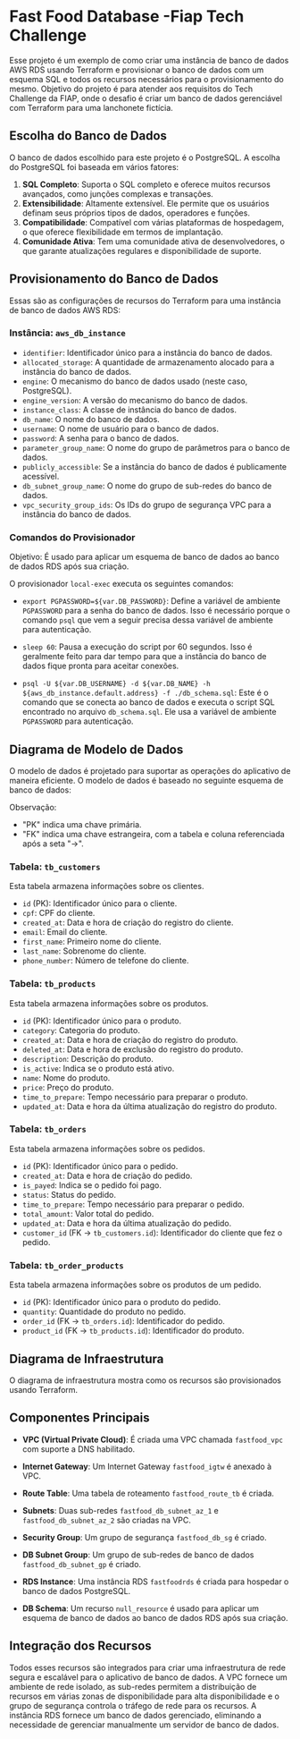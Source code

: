 # Fast Food Database -Fiap Tech Challenge

Esse projeto é um exemplo de como criar uma instância de banco de dados AWS RDS usando Terraform e provisionar o banco de dados com um esquema SQL e todos os recursos necessários para o provisionamento do mesmo.
Objetivo do projeto é para atender aos requisitos do Tech Challenge da FIAP, onde o desafio é criar um banco de dados gerenciável com Terraform para uma lanchonete fictícia.

## Escolha do Banco de Dados

O banco de dados escolhido para este projeto é o PostgreSQL. A escolha do PostgreSQL foi baseada em vários fatores:

1. **SQL Completo**: Suporta o SQL completo e oferece muitos recursos avançados, como junções complexas e transações.
2. **Extensibilidade**: Altamente extensível. Ele permite que os usuários definam seus próprios tipos de dados, operadores e funções.
3. **Compatibilidade**: Compatível com várias plataformas de hospedagem, o que oferece flexibilidade em termos de implantação.
4. **Comunidade Ativa**: Tem uma comunidade ativa de desenvolvedores, o que garante atualizações regulares e disponibilidade de suporte.

## Provisionamento do Banco de Dados

Essas são as configurações de recursos do Terraform para uma instância de banco de dados AWS RDS:

### Instância: `aws_db_instance`

- `identifier`: Identificador único para a instância do banco de dados.
- `allocated_storage`: A quantidade de armazenamento alocado para a instância do banco de dados.
- `engine`: O mecanismo do banco de dados usado (neste caso, PostgreSQL).
- `engine_version`: A versão do mecanismo do banco de dados.
- `instance_class`: A classe de instância do banco de dados.
- `db_name`: O nome do banco de dados.
- `username`: O nome de usuário para o banco de dados.
- `password`: A senha para o banco de dados.
- `parameter_group_name`: O nome do grupo de parâmetros para o banco de dados.
- `publicly_accessible`: Se a instância do banco de dados é publicamente acessível.
- `db_subnet_group_name`: O nome do grupo de sub-redes do banco de dados.
- `vpc_security_group_ids`: Os IDs do grupo de segurança VPC para a instância do banco de dados.

### Comandos do Provisionador

Objetivo: É usado para aplicar um esquema de banco de dados ao banco de dados RDS após sua criação.

O provisionador `local-exec` executa os seguintes comandos:

- `export PGPASSWORD=${var.DB_PASSWORD}`: Define a variável de ambiente `PGPASSWORD` para a senha do banco de dados. Isso é necessário porque o comando `psql` que vem a seguir precisa dessa variável de ambiente para autenticação.

- `sleep 60`: Pausa a execução do script por 60 segundos. Isso é geralmente feito para dar tempo para que a instância do banco de dados fique pronta para aceitar conexões.

- `psql -U ${var.DB_USERNAME} -d ${var.DB_NAME} -h ${aws_db_instance.default.address} -f ./db_schema.sql`: Este é o comando que se conecta ao banco de dados e executa o script SQL encontrado no arquivo `db_schema.sql`. Ele usa a variável de ambiente `PGPASSWORD` para autenticação.

## Diagrama de Modelo de Dados

O modelo de dados é projetado para suportar as operações do aplicativo de maneira eficiente. O modelo de dados é baseado no seguinte esquema de banco de dados:

Observação:
- "PK" indica uma chave primária.
- "FK" indica uma chave estrangeira, com a tabela e coluna referenciada após a seta "->".

### Tabela: `tb_customers`

Esta tabela armazena informações sobre os clientes.

- `id` (PK): Identificador único para o cliente.
- `cpf`: CPF do cliente.
- `created_at`: Data e hora de criação do registro do cliente.
- `email`: Email do cliente.
- `first_name`: Primeiro nome do cliente.
- `last_name`: Sobrenome do cliente.
- `phone_number`: Número de telefone do cliente.

### Tabela: `tb_products`

Esta tabela armazena informações sobre os produtos.

- `id` (PK): Identificador único para o produto.
- `category`: Categoria do produto.
- `created_at`: Data e hora de criação do registro do produto.
- `deleted_at`: Data e hora de exclusão do registro do produto.
- `description`: Descrição do produto.
- `is_active`: Indica se o produto está ativo.
- `name`: Nome do produto.
- `price`: Preço do produto.
- `time_to_prepare`: Tempo necessário para preparar o produto.
- `updated_at`: Data e hora da última atualização do registro do produto.

### Tabela: `tb_orders`

Esta tabela armazena informações sobre os pedidos.

- `id` (PK): Identificador único para o pedido.
- `created_at`: Data e hora de criação do pedido.
- `is_payed`: Indica se o pedido foi pago.
- `status`: Status do pedido.
- `time_to_prepare`: Tempo necessário para preparar o pedido.
- `total_amount`: Valor total do pedido.
- `updated_at`: Data e hora da última atualização do pedido.
- `customer_id` (FK -> `tb_customers.id`): Identificador do cliente que fez o pedido.

### Tabela: `tb_order_products`

Esta tabela armazena informações sobre os produtos de um pedido.

- `id` (PK): Identificador único para o produto do pedido.
- `quantity`: Quantidade do produto no pedido.
- `order_id` (FK -> `tb_orders.id`): Identificador do pedido.
- `product_id` (FK -> `tb_products.id`): Identificador do produto.

## Diagrama de Infraestrutura

O diagrama de infraestrutura mostra como os recursos são provisionados usando Terraform.

## Componentes Principais

- **VPC (Virtual Private Cloud)**: É criada uma VPC chamada `fastfood_vpc` com suporte a DNS habilitado.

- **Internet Gateway**: Um Internet Gateway `fastfood_igtw` é anexado à VPC.

- **Route Table**: Uma tabela de roteamento `fastfood_route_tb` é criada.

- **Subnets**: Duas sub-redes `fastfood_db_subnet_az_1` e `fastfood_db_subnet_az_2` são criadas na VPC.

- **Security Group**: Um grupo de segurança `fastfood_db_sg` é criado.

- **DB Subnet Group**: Um grupo de sub-redes de banco de dados `fastfood_db_subnet_gp` é criado.

- **RDS Instance**: Uma instância RDS `fastfoodrds` é criada para hospedar o banco de dados PostgreSQL.

- **DB Schema**: Um recurso `null_resource` é usado para aplicar um esquema de banco de dados ao banco de dados RDS após sua criação.

## Integração dos Recursos

Todos esses recursos são integrados para criar uma infraestrutura de rede segura e escalável para o aplicativo de banco de dados. A VPC fornece um ambiente de rede isolado, as sub-redes permitem a distribuição de recursos em várias zonas de disponibilidade para alta disponibilidade e o grupo de segurança controla o tráfego de rede para os recursos. A instância RDS fornece um banco de dados gerenciado, eliminando a necessidade de gerenciar manualmente um servidor de banco de dados.